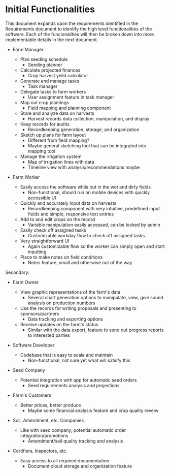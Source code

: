 # Initial Functionalities

This document expands upon the requirements identified in the Requirements document to identify the high level functionalities of the software. 
Each of the funcionalities will then be broken down into more implementable details in the next document.


- Farm Manager
	- Plan seeding schedule
		- Seeding planner
	- Calculate projected finances
		- Crop harvest yeild calculator
	- Generate and manage tasks
		- Task manager
	- Delegate tasks to farm workers
		- User assignment feature in task manager
	- Map out crop plantings
		- Field mapping and planning component
	- Store and analyze data on harvests
		- Harvest records data collection, manipulation, and display
	- Keep records for audits
		- Recordkeeping generation, storage, and organization
	- Sketch up plans for farm layout
		- Different from field mapping? 
		- Maybe general sketching tool that can be integrated into mapping tool
	- Manage the irrigation system
		- Map of irrigation lines with data
		- Timeline view with analysis/recommendations maybe


- Farm Worker
	- Easily access the software while out in the wet and dirty fields
		- Non-functional, should run on mobile devices with quickly accessible UI
	- Quickly and accurately input data on harvests
		- Recordkeeping component with very intuitive, predefined input fields and simple, responsive text entries
	- Add to and edit crops on the record
		- Variable manipulation easily accessed, can be locked by admin
	- Easily check off assigned tasks
		- Customizable workday flow to check off assigned tasks
	- Very straightforward UI
		- Again customizable flow so the worker can simply open and start inputting
	- Place to make notes on field conditions
		- Notes feature, small and otherwise out of the way


Secondary:


- Farm Owner
	- View graphic representations of the farm's data
		- Several chart generation options to manipulate, view, give sound analysis on production numbers
	- Use the records for writing proposals and presenting to sponsors/partners
		- Data tracking and exporting options
	- Receive updates on the farm's status
		- Similar with the data export, feature to send out progress reports to interested parties


- Software Developer
	- Codebase that is easy to scale and maintain
		- Non-functional, not sure yet what will satisfy this


- Seed Company
	- Potential integration with app for automatic seed orders
		- Seed requirements analysis and projections


- Farm's Customers
	- Better prices, better produce
		- Maybe some financial analysis feature and crop quality reveiw

- Soil, Amendment, etc. Companies
	- Like with seed company, potential automatic order integration/promotions
		- Amendment/soil quality tracking and analysis  


- Certifiers, Inspectors, etc.
	- Easy access to all required documentation
		- Document cloud storage and organization feature
